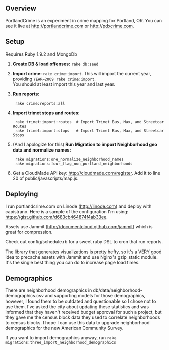 ## Overview
PortlandCrime is an experiment in crime mapping for Portland, OR.  You can see it live at http://portlandcrime.com or http://pdxcrime.com.

## Setup
Requires Ruby 1.9.2 and MongoDb

1. **Create DB & load offenses:** `rake db:seed`
2. **Import crime:** `rake crime:import`.  This will import the current year, providing `YEAR=2009 rake crime:import`.  
   You should at least import this year and last year.
3. **Run reports:**
    
        rake crime:reports:all
4. **Import trimet stops and routes**:

        rake trimet:import:routes  # Import Trimet Bus, Max, and Streetcar Routes
        rake trimet:import:stops   # Import Trimet Bus, Max, and Streetcar Stops
5. (And I apologize for this) **Run Migration to import Neighborhood geo data and normalize names:**

        rake migrations:one_normalize_neighborhood_names
        rake migrations:four_flag_non_portland_neighborhoods
        
6. Get a CloudMade API key: http://cloudmade.com/register.  Add it to line 20 of public/javascripts/map.js.


## Deploying
I run portlandcrime.com on Linode (http://linode.com) and deploy with capistrano. Here is a sample of the 
configuration I'm using: https://gist.github.com/d683cb464874f4ab33ee.

Assets use Jammit (http://documentcloud.github.com/jammit) which is great for compression.

Check out config/schedule.rb for a sweet ruby DSL to cron that run reports.

The library that generates visualizations is pretty hefty, so it's a VERY good idea to precache assets with Jammit and 
use Nginx's gzip_static module. It's the single best thing you can do to increase page load times.

## Demographics
There are neighborhood demographics in db/data/neighborhood-demographics.csv and supporting models for those demographics, however, 
I found them to be outdated and questionable so I chose not to use them.  I've asked the city about updating these statistics and was 
informed that they haven't received budget approval for such a project, but they gave me the census block data they used to correlate neighborhoods to census blocks.
I hope I can use this data to upgrade neighborhood demographics for the new American Community Survey.

If you want to import demographics anyway, run `rake migrations:three_import_neighborhood_demographics`

